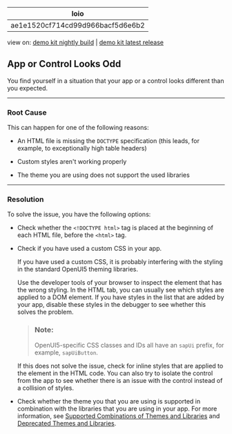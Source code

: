<!-- copyae1e1520cf714cd99d966bacf5d6e6b2 -->

| loio |
| -----|
| ae1e1520cf714cd99d966bacf5d6e6b2 |

<div id="loio">

view on: [demo kit nightly build](https://openui5nightly.hana.ondemand.com/#/topic/ae1e1520cf714cd99d966bacf5d6e6b2) | [demo kit latest release](https://openui5.hana.ondemand.com/#/topic/ae1e1520cf714cd99d966bacf5d6e6b2)</div>

## App or Control Looks Odd

You find yourself in a situation that your app or a control looks different than you expected.

***

<a name="copyae1e1520cf714cd99d966bacf5d6e6b2__section_ivz_vfh_r1b"/>

### Root Cause

This can happen for one of the following reasons:

-   An HTML file is missing the `DOCTYPE` specification \(this leads, for example, to exceptionally high table headers\)

-   Custom styles aren't working properly

-   The theme you are using does not support the used libraries


***

<a name="copyae1e1520cf714cd99d966bacf5d6e6b2__section_u1p_wfh_r1b"/>

### Resolution

To solve the issue, you have the following options:

-   Check whether the `<!DOCTYPE html>` tag is placed at the beginning of each HTML file, before the `<html>` tag.

-   Check if you have used a custom CSS in your app.

    If you have used a custom CSS, it is probably interfering with the styling in the standard OpenUI5 theming libraries.

    Use the developer tools of your browser to inspect the element that has the wrong styling. In the HTML tab, you can usually see which styles are applied to a DOM element. If you have styles in the list that are added by your app, disable these styles in the debugger to see whether this solves the problem.

    > ### Note:  
    > OpenUI5-specific CSS classes and IDs all have an `sapUi` prefix, for example, `sapUiButton`.

    If this does not solve the issue, check for inline styles that are applied to the element in the HTML code. You can also try to isolate the control from the app to see whether there is an issue with the control instead of a collision of styles.

-   Check whether the theme you that you are using is supported in combination with the libraries that you are using in your app. For more information, see [Supported Combinations of Themes and Libraries](Supported_Combinations_of_Themes_and_Libraries_38ff8c2.md) and [Deprecated Themes and Libraries](Deprecated_Themes_and_Libraries_a87ca84.md).


